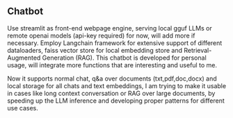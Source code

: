 Chatbot
------

Use streamlit as front-end webpage engine, serving local gguf LLMs or remote openai models (api-key required) for now, will add more if necessary. Employ Langchain framework for extensive support of different dataloaders, faiss vector store for local embedding store and Retrieval-Augmented Generation (RAG). This chatbot is developed for personal usage, will integrate more functions that are interesting and useful to me. 

Now it supports normal chat, q&a over documents (txt,pdf,doc,docx) and local storage for all chats and text embeddings, I am trying to make it usable in cases like long context conversation or RAG over large documents, by speeding up the LLM inference and developing proper patterns for different use cases.
